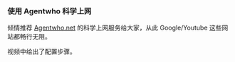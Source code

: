 ### 使用 Agentwho 科学上网

倾情推荐 [Agentwho.net](https://agentwho.net/) 的科学上网服务给大家，从此 Google/Youtube 这些网站都畅行无阻。

视频中给出了配置步骤。
